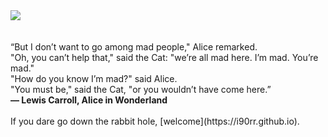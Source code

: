 <img src="https://github.com/i90rr/i90rr.github.io/blob/master/resources/cheshire_inverted.png">
</br></br></br>
“But I don’t want to go among mad people," Alice remarked.</br>
"Oh, you can’t help that," said the Cat: "we’re all mad here. I’m mad. You’re mad."</br>
"How do you know I’m mad?" said Alice.</br>
"You must be," said the Cat, "or you wouldn’t have come here.”</br>
<b>― Lewis Carroll, Alice in Wonderland</b>
</br></br>
If you dare go down the rabbit hole, [welcome](https://i90rr.github.io).